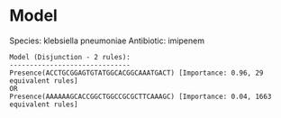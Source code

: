 
# Model

Species: klebsiella pneumoniae
Antibiotic: imipenem

```
Model (Disjunction - 2 rules):
------------------------------
Presence(ACCTGCGGAGTGTATGGCACGGCAAATGACT) [Importance: 0.96, 29 equivalent rules]
OR
Presence(AAAAAAGCACCGGCTGGCCGCGCTTCAAAGC) [Importance: 0.04, 1663 equivalent rules]

```

